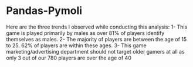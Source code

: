 # Pandas-Pymoli

Here are the three trends I observed while conducting this analysis: 
1- This game is played primarily by males as over 81% of players identify themselves as males. 
2- The majority of players are between the age of 15 to 25. 62% of players are within these ages. 
3- This game marketing/advertising department should not target older gamers at all as only 3 out of our 780 players are over the age of 40
